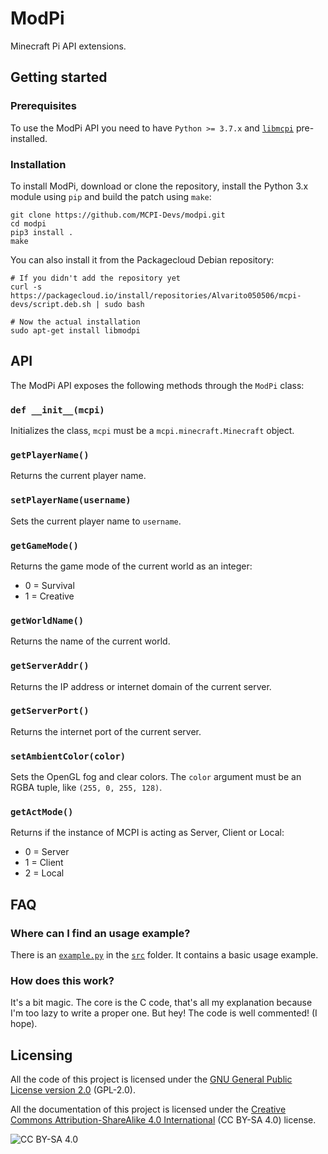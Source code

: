 # ModPi
Minecraft Pi API extensions.

## Getting started
### Prerequisites
To use the ModPi API you need to have `Python >= 3.7.x` and [`libmcpi`](https://github.com/MCPI-Devs/libmcpi) pre-installed.

### Installation
To install ModPi, download or clone the repository, install the Python 3.x module using `pip` and build the patch using `make`:
```shell
git clone https://github.com/MCPI-Devs/modpi.git
cd modpi
pip3 install .
make
```

You can also install it from the Packagecloud Debian repository:
```shell
# If you didn't add the repository yet
curl -s https://packagecloud.io/install/repositories/Alvarito050506/mcpi-devs/script.deb.sh | sudo bash

# Now the actual installation
sudo apt-get install libmodpi
```

## API
The ModPi API exposes the following methods through the `ModPi` class:

### `def __init__(mcpi)`
Initializes the class, `mcpi` must be a `mcpi.minecraft.Minecraft` object.

### `getPlayerName()`
Returns the current player name.

### `setPlayerName(username)`
Sets the current player name to `username`.

### `getGameMode()`
Returns the game mode of the current world as an integer:
 + 0 = Survival
 + 1 = Creative

### `getWorldName()`
Returns the name of the current world.

### `getServerAddr()`
Returns the IP address or internet domain of the current server.

### `getServerPort()`
Returns the internet port of the current server.

### `setAmbientColor(color)`
Sets the OpenGL fog and clear colors. The `color` argument must be an RGBA tuple, like `(255, 0, 255, 128)`.

### `getActMode()`
Returns if the instance of MCPI is acting as Server, Client or Local:
 + 0 = Server
 + 1 = Client
 + 2 = Local

## FAQ
### Where can I find an usage example?
There is an [`example.py`](https://github.com/MCPI-Devs/modpi/blob/master/src/example.py) in the [`src`](https://github.com/MCPI-Devs/modpi/tree/master/src) folder. It contains a basic usage example.

### How does this work?
It's a bit magic. The core is the C code, that's all my explanation because I'm too lazy to write a proper one. But hey! The code is well commented! (I hope).

## Licensing
All the code of this project is licensed under the [GNU General Public License version 2.0](https://github.com/MCPI-Devs/proxy/blob/master/LICENSE) (GPL-2.0).

All the documentation of this project is licensed under the [Creative Commons Attribution-ShareAlike 4.0 International](https://creativecommons.org/licenses/by-sa/4.0/) (CC BY-SA 4.0) license.

![CC BY-SA 4.0](https://i.creativecommons.org/l/by-sa/4.0/88x31.png)
